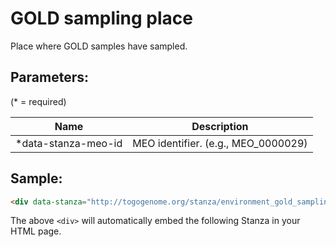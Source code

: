GOLD sampling place
===================

Place where GOLD samples have sampled. 

## Parameters:

(* = required)

| Name                | Description                         |
|---------------------|-------------------------------------|
| *data-stanza-meo-id | MEO identifier. (e.g., MEO_0000029) |

## Sample:

```html
<div data-stanza="http://togogenome.org/stanza/environment_gold_sampling_place" data-stanza-meo-id="MEO_0000029" data-stanza-height="700px"></div>
```

The above `<div>` will automatically embed the following Stanza in your HTML page.

<div data-stanza="/stanza/environment_gold_sampling_place" data-stanza-meo-id="MEO_0000029" data-stanza-height="700px"></div>

